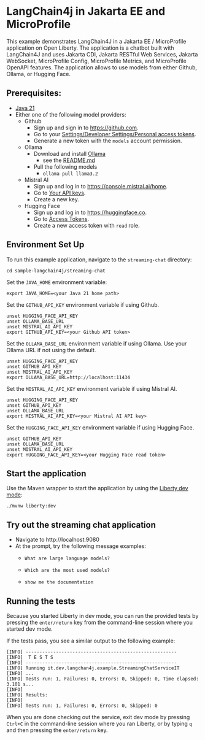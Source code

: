 # LangChain4j in Jakarta EE and MicroProfile

This example demonstrates LangChain4J in a Jakarta EE / MicroProfile application on Open Liberty. The application is a chatbot built with LangChain4J and uses Jakarta CDI, Jakarta RESTful Web Services, Jakarta WebSocket, MicroProfile Config, MicroProfile Metrics, and MicroProfile OpenAPI features. The application allows to use models from either Github, Ollama, or Hugging Face.

## Prerequisites:

-   [Java 21](https://developer.ibm.com/languages/java/semeru-runtimes/downloads)
-   Either one of the following model providers:
    -   Github
        -   Sign up and sign in to https://github.com.
        -   Go to your [Settings/Developer Settings/Personal access tokens](https://github.com/settings/personal-access-tokens).
        -   Generate a new token with the `models` account permission.
    -   Ollama
        -   Download and install [Ollama](https://ollama.com/download)
            -   see the [README.md](https://github.com/ollama/ollama/blob/main/README.md#ollama)
        -   Pull the following models
            -   `ollama pull llama3.2`
    -   Mistral AI
        -   Sign up and log in to https://console.mistral.ai/home.
        -   Go to [Your API keys](https://console.mistral.ai/api-keys).
        -   Create a new key.
    -   Hugging Face
        -   Sign up and log in to https://huggingface.co.
        -   Go to [Access Tokens](https://huggingface.co/settings/tokens).
        -   Create a new access token with `read` role.

## Environment Set Up

To run this example application, navigate to the `streaming-chat` directory:

```
cd sample-langchain4j/streaming-chat
```

Set the `JAVA_HOME` environment variable:

```
export JAVA_HOME=<your Java 21 home path>
```

Set the `GITHUB_API_KEY` environment variable if using Github.

```
unset HUGGING_FACE_API_KEY
unset OLLAMA_BASE_URL
unset MISTRAL_AI_API_KEY
export GITHUB_API_KEY=<your Github API token>
```

Set the `OLLAMA_BASE_URL` environment variable if using Ollama. Use your Ollama URL if not using the default.

```
unset HUGGING_FACE_API_KEY
unset GITHUB_API_KEY
unset MISTRAL_AI_API_KEY
export OLLAMA_BASE_URL=http://localhost:11434
```

Set the `MISTRAL_AI_API_KEY` environment variable if using Mistral AI.

```
unset HUGGING_FACE_API_KEY
unset GITHUB_API_KEY
unset OLLAMA_BASE_URL
export MISTRAL_AI_API_KEY=<your Mistral AI API key>
```

Set the `HUGGING_FACE_API_KEY` environment variable if using Hugging Face.

```
unset GITHUB_API_KEY
unset OLLAMA_BASE_URL
unset MISTRAL_AI_API_KEY
export HUGGING_FACE_API_KEY=<your Hugging Face read token>
```

## Start the application

Use the Maven wrapper to start the application by using the [Liberty dev mode](https://openliberty.io/docs/latest/development-mode.html):

```
./mvnw liberty:dev
```

## Try out the streaming chat application

-   Navigate to http://localhost:9080
-   At the prompt, try the following message examples:
    -   ```
        What are large language models?
        ```
    -   ```
        Which are the most used models?
        ```
    -   ```
        show me the documentation
        ```

## Running the tests

Because you started Liberty in dev mode, you can run the provided tests by pressing the `enter/return` key from the command-line session where you started dev mode.

If the tests pass, you see a similar output to the following example:

```
[INFO] -------------------------------------------------------
[INFO]  T E S T S
[INFO] -------------------------------------------------------
[INFO] Running it.dev.langchan4j.example.StreamingChatServiceIT
[INFO] ...
[INFO] Tests run: 1, Failures: 0, Errors: 0, Skipped: 0, Time elapsed: 3.101 s...
[INFO]
[INFO] Results:
[INFO]
[INFO] Tests run: 1, Failures: 0, Errors: 0, Skipped: 0
```

When you are done checking out the service, exit dev mode by pressing `Ctrl+C` in the command-line session where you ran Liberty, or by typing `q` and then pressing the `enter/return` key.
